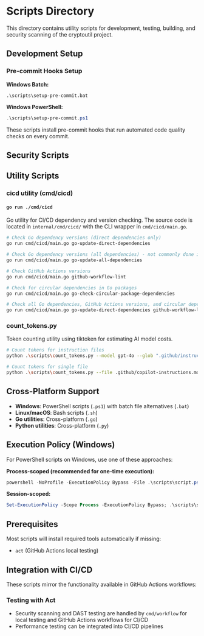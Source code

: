 # Scripts Directory

This directory contains utility scripts for development, testing, building, and security scanning of the cryptoutil project.

## Development Setup

### Pre-commit Hooks Setup

**Windows Batch:**
```batch
.\scripts\setup-pre-commit.bat
```

**Windows PowerShell:**
```powershell
.\scripts\setup-pre-commit.ps1
```

These scripts install pre-commit hooks that run automated code quality checks on every commit.

## Security Scripts

## Utility Scripts

### cicd utility (cmd/cicd)

#### `go run ./cmd/cicd`

Go utility for CI/CD dependency and version checking. The source code is located in `internal/cmd/cicd/` with the CLI wrapper in `cmd/cicd/main.go`.


```bash
# Check Go dependency versions (direct dependencies only)
go run cmd/cicd/main.go go-update-direct-dependencies

# Check Go dependency versions (all dependencies) - not commonly done in Go, but util supports it
go run cmd/cicd/main.go go-update-all-dependencies

# Check GitHub Actions versions
go run cmd/cicd/main.go github-workflow-lint

# Check for circular dependencies in Go packages
go run cmd/cicd/main.go go-check-circular-package-dependencies

# Check all Go dependencies, GitHub Actions versions, and circular dependencies in a single invocation
go run cmd/cicd/main.go go-update-direct-dependencies github-workflow-lint go-check-circular-package-dependencies
```

### count_tokens.py

Token counting utility using tiktoken for estimating AI model costs.

```bash
# Count tokens for instruction files
python .\scripts\count_tokens.py --model gpt-4o --glob ".github/instructions/*.md" --as-message system

# Count tokens for single file
python .\scripts\count_tokens.py --file .github/copilot-instructions.md --as-message none --model gpt-4o
```

## Cross-Platform Support

- **Windows**: PowerShell scripts (`.ps1`) with batch file alternatives (`.bat`)
- **Linux/macOS**: Bash scripts (`.sh`)
- **Go utilities**: Cross-platform (`.go`)
- **Python utilities**: Cross-platform (`.py`)

## Execution Policy (Windows)

For PowerShell scripts on Windows, use one of these approaches:

**Process-scoped (recommended for one-time execution):**
```powershell
powershell -NoProfile -ExecutionPolicy Bypass -File .\scripts\script.ps1
```

**Session-scoped:**
```powershell
Set-ExecutionPolicy -Scope Process -ExecutionPolicy Bypass; .\scripts\script.ps1
```

## Prerequisites

Most scripts will install required tools automatically if missing:
- `act` (GitHub Actions local testing)

## Integration with CI/CD

These scripts mirror the functionality available in GitHub Actions workflows:
### Testing with Act

- Security scanning and DAST testing are handled by `cmd/workflow` for local testing and GitHub Actions workflows for CI/CD
- Performance testing can be integrated into CI/CD pipelines

